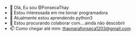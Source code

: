 - 👋 Olá, Eu sou @FonsecaThay
- 👀 Estou interessada em me tornar programadora
- 🌱 Atualmente estou aprendendo python3
- 💞️ Estou procurando colaborar com....ainda não descobrir
- 📫 Como chegar até mim: thaynarafonseca1203@gmail.com

<!---
FonsecaThay/FonsecaThay is a ✨ special ✨ repository because its `README.md` (this file) appears on your GitHub profile.
You can click the Preview link to take a look at your changes.
--->
